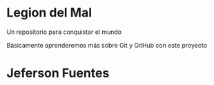 # Legion del Mal
Un repositorio para conquistar el mundo

Básicamente aprenderemos más sobre Git y GitHub con este proyecto


# Jeferson Fuentes




